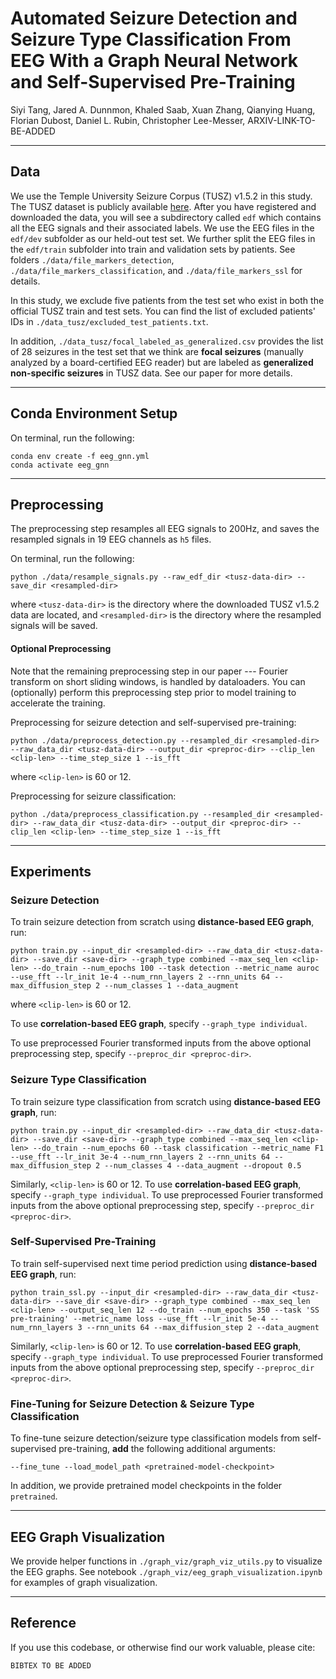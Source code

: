 # Automated Seizure Detection and Seizure Type Classification From EEG With a Graph Neural Network and Self-Supervised Pre-Training

Siyi Tang, Jared A. Dunnmon, Khaled Saab, Xuan Zhang, Qianying Huang, Florian Dubost, Daniel L. Rubin, Christopher Lee-Messer, ARXIV-LINK-TO-BE-ADDED

---
## Data

We use the Temple University Seizure Corpus (TUSZ) v1.5.2 in this study. The TUSZ dataset is publicly available [here](https://www.isip.piconepress.com/projects/tuh_eeg/html/downloads.shtml). After you have registered and downloaded the data, you will see a subdirectory called `edf` which contains all the EEG signals and their associated labels. We use the EEG files in the `edf/dev` subfolder as our held-out test set. We further split the EEG files in the `edf/train` subfolder into train and validation sets by patients. See folders `./data/file_markers_detection`, `./data/file_markers_classification`, and `./data/file_markers_ssl` for details.

In this study, we exclude five patients from the test set who exist in both the official TUSZ train and test sets. You can find the list of excluded patients' IDs in `./data_tusz/excluded_test_patients.txt`.

In addition, `./data_tusz/focal_labeled_as_generalized.csv` provides the list of 28 seizures in the test set that we think are **focal seizures** (manually analyzed by a board-certified EEG reader) but are labeled as **generalized non-specific seizures** in TUSZ data. See our paper for more details.

---

## Conda Environment Setup

On terminal, run the following:
```
conda env create -f eeg_gnn.yml
conda activate eeg_gnn
```

---

## Preprocessing
The preprocessing step resamples all EEG signals to 200Hz, and saves the resampled signals in 19 EEG channels as `h5` files.

On terminal, run the following:
```
python ./data/resample_signals.py --raw_edf_dir <tusz-data-dir> --save_dir <resampled-dir>
```
where `<tusz-data-dir>` is the directory where the downloaded TUSZ v1.5.2 data are located, and `<resampled-dir>` is the directory where the resampled signals will be saved.

#### Optional Preprocessing
Note that the remaining preprocessing step in our paper --- Fourier transform on short sliding windows, is handled by dataloaders. You can (optionally) perform this preprocessing step prior to model training to accelerate the training.

Preprocessing for seizure detection and self-supervised pre-training:
```
python ./data/preprocess_detection.py --resampled_dir <resampled-dir> --raw_data_dir <tusz-data-dir> --output_dir <preproc-dir> --clip_len <clip-len> --time_step_size 1 --is_fft
```
where `<clip-len>` is 60 or 12.

Preprocessing for seizure classification:
```
python ./data/preprocess_classification.py --resampled_dir <resampled-dir> --raw_data_dir <tusz-data-dir> --output_dir <preproc-dir> --clip_len <clip-len> --time_step_size 1 --is_fft
```

---
## Experiments

### Seizure Detection
To train seizure detection from scratch using **distance-based EEG graph**, run: 
```
python train.py --input_dir <resampled-dir> --raw_data_dir <tusz-data-dir> --save_dir <save-dir> --graph_type combined --max_seq_len <clip-len> --do_train --num_epochs 100 --task detection --metric_name auroc --use_fft --lr_init 1e-4 --num_rnn_layers 2 --rnn_units 64 --max_diffusion_step 2 --num_classes 1 --data_augment
```
where `<clip-len>` is 60 or 12.

To use **correlation-based EEG graph**, specify `--graph_type individual`.

To use preprocessed Fourier transformed inputs from the above optional preprocessing step, specify `--preproc_dir <preproc-dir>`.


### Seizure Type Classification
To train seizure type classification from scratch using **distance-based EEG graph**, run: 
```
python train.py --input_dir <resampled-dir> --raw_data_dir <tusz-data-dir> --save_dir <save-dir> --graph_type combined --max_seq_len <clip-len> --do_train --num_epochs 60 --task classification --metric_name F1 --use_fft --lr_init 3e-4 --num_rnn_layers 2 --rnn_units 64 --max_diffusion_step 2 --num_classes 4 --data_augment --dropout 0.5
```
Similarly, `<clip-len>` is 60 or 12. To use **correlation-based EEG graph**, specify `--graph_type individual`. To use preprocessed Fourier transformed inputs from the above optional preprocessing step, specify `--preproc_dir <preproc-dir>`.


### Self-Supervised Pre-Training
To train self-supervised next time period prediction using **distance-based EEG graph**, run: 
```
python train_ssl.py --input_dir <resampled-dir> --raw_data_dir <tusz-data-dir> --save_dir <save-dir> --graph_type combined --max_seq_len <clip-len> --output_seq_len 12 --do_train --num_epochs 350 --task 'SS pre-training' --metric_name loss --use_fft --lr_init 5e-4 --num_rnn_layers 3 --rnn_units 64 --max_diffusion_step 2 --data_augment
```
Similarly, `<clip-len>` is 60 or 12. To use **correlation-based EEG graph**, specify `--graph_type individual`. To use preprocessed Fourier transformed inputs from the above optional preprocessing step, specify `--preproc_dir <preproc-dir>`.


### Fine-Tuning for Seizure Detection & Seizure Type Classification
To fine-tune seizure detection/seizure type classification models from self-supervised pre-training, **add** the following additional arguments:
```
--fine_tune --load_model_path <pretrained-model-checkpoint>
```

In addition, we provide pretrained model checkpoints in the folder `pretrained`.

---
## EEG Graph Visualization

We provide helper functions in `./graph_viz/graph_viz_utils.py` to visualize the EEG graphs. See notebook `./graph_viz/eeg_graph_visualization.ipynb` for examples of graph visualization.

---

## Reference
If you use this codebase, or otherwise find our work valuable, please cite:
```
BIBTEX TO BE ADDED
```
